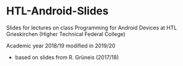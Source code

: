 # HTL-Android-Slides
Slides for lectures on class Programming for Android Devices at HTL Grieskirchen (Higher Technical Federal College)

Academic year 2018/19
modified in 2019/20

- based on slides from R. Grüneis (2017/18)
